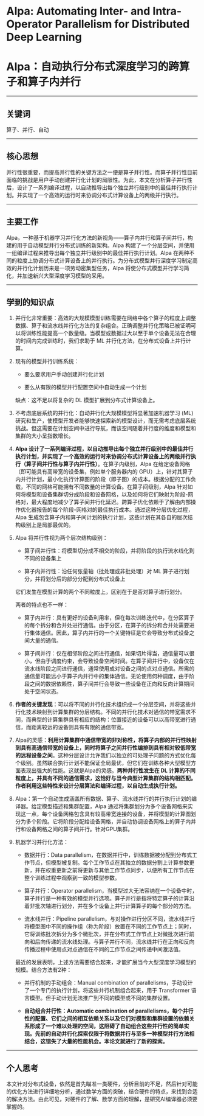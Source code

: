 # Alpa: Automating Inter- and Intra-Operator Parallelism for Distributed Deep Learning

# Alpa：自动执行分布式深度学习的跨算子和算子内并行

---

## 关键词

算子、并行、自动

---

## 核心思想

并行性很重要，而提高并行性的关键方法之一便是算子并行性。而算子并行性目前面临的挑战是用户手动创建并行化计划的局限性。为此，本文在分析算子并行性后，设计了一系列编译过程，以自动推导出每个独立并行级别中的最佳并行执行计划。并实现了一个高效的运行时来协调分布式计算设备上的两级并行执行。

---

## 主要工作

Alpa，一种基于机器学习并行化方法的新视角——算子内并行和算子间并行，构建的用于自动模型并行分布式训练的新架构。Alpa 构建了一个分层空间，并使用一组编译过程来推导出每个独立并行级别中的最佳并行执行计划。Alpa 在两种不同的粒度上协调分布式计算设备上的并行执行。为分布式模型并行深度学习制定高效的并行化计划历来是一项劳动密集型任务，Alpa 将使分布式模型并行学习简化，并加速新兴大型深度学习模型的采用。

---

## 学到的知识点

1. 并行化非常重要：高效的大规模模型训练需要在网络中各个算子的粒度上调整数据、算子和流水线并行化方法的复杂组合。正确调整并行化策略已被证明可以将训练性能提高一个数量级。当模型或数据过大以至于单个设备无法在合理的时间内完成训练时，我们求助于 ML 并行化方法，在分布式设备上并行计算。

2. 现有的模型并行训练系统：
   
   - 要么要求用户手动创建并行化计划
   
   - 要么从有限的模型并行配置空间中自动生成一个计划
   
   缺点：这不足以将复杂的 DL 模型扩展到分布式计算设备上。

3. 不考虑底层系统的并行化：自动并行化大规模模型将显著加速机器学习 (ML) 研究和生产，使模型开发者能够快速探索新的模型设计，而无需考虑底层系统挑战。但这需要在计划空间中进行导航，而该空间随着并行度的维度和模型和集群的大小呈指数增长。

4. **Alpa 设计了一系列编译过程，以自动推导出每个独立并行级别中的最佳并行执行计划，并实现了一个高效的运行时来协调分布式计算设备上的两级并行执行（算子间并行性与算子内并行性）**。在算子内级别，Alpa 在给定设备网格（即可能具有高带宽的设备集，例如单个服务器内的 GPU）上，针对其算子内并行计划，最小化执行计算图的阶段（即子图）的成本。根据分配的工作负载，不同的网格可能拥有不同数量的计算设备。在算子间级别，Alpa 针对如何将模型和设备集群切分成阶段和设备网格，以及如何将它们映射为阶段-网格对，最大程度地减少了算子间并行化延迟。跨算子优化依赖于了解由内部操作优化器报告的每个阶段-网格对的最佳执行成本。通过这种分层优化过程，Alpa 生成包含算子内和算子间计划的执行计划，这些计划在其各自的层次结构级别上是局部最优的。

5. Alpa 将并行性视为两个层次结构级别：
   
   - 算子间并行性：将模型切分成不相交的阶段，并将阶段的执行流水线化到不同的设备集上
   
   - 算子内并行性：沿任何张量轴（批处理或非批处理）对 ML 算子进行划分，并将划分后的部分分配到分布式设备上
   
   它们发生在模型计算的两个不同粒度上，区别在于是否对算子进行划分。
   
   两者的特点也不一样：
   
   - 算子内并行：具有更好的设备利用率，但在每次训练迭代中，在分区算子的每个拆分和合并处进行通信。由于分区，在算子的拆分和合并处需要进行集体通信。因此，算子内并行的一个关键特征是它会导致分布式设备之间大量的通信。
   
   - 算子间并行：仅在相邻阶段之间进行通信，如果切片得当，通信量可以很小，但由于调度约束，会导致设备空闲时间。在算子间并行中，设备仅在流水线阶段之间进行通信，通常使用成对设备之间的点对点通信。所需的通信量可能远小于算子内并行中的集体通信。无论使用何种调度，由于阶段之间的数据依赖性，算子间并行会导致一些设备在正向和反向计算期间处于空闲状态。

6. **作者的关键发现**：可以将不同的并行化技术组织成一个分层空间，并将这些并行化技术映射到计算集群的分层结构。不同的并行化技术对通信的带宽需求不同，而典型的计算集群具有相应的结构：位置接近的设备可以以高带宽进行通信，而距离较远的设备则具有有限的通信带宽。

7. Alpa的灵感：**利用计算集群中通信带宽的非对称性，将算子内部的并行性映射到具有高通信带宽的设备上，同时将算子之间并行性编排到具有相对较低带宽的远程设备之间**。这种分层设计允许我们以独立的可处理子问题的方式优化每个级别。虽然联合执行计划不能保证全局最优，但它们在训练各种大型模型方面表现出强大的性能。这就是Alpa的灵感。**两种并行性发生在 DL 计算的不同粒度上，并具有不同的通信需求，这恰好与当今典型计算集群的结构相匹配。作者利用这些特性来设计分层算法和编译过程，以自动生成执行计划。**

8. Alpa：第一个自动生成涵盖所有数据、算子、流水线并行的并行执行计划的编译器。给定模型描述和集群配置，Alpa 通过将集群划分为多个设备网格来实现这一点，每个设备网格包含具有较高带宽连接的设备，并将模型的计算图划分为多个阶段。它将阶段分配给设备网格，并自动协调设备网格上的算子内并行和设备网格之间的算子间并行。针对GPU集群。

9. 机器学习并行化方法：
   
   - 数据并行：Data parallelism，在数据并行中，训练数据被分配到分布式工作节点，但模型被复制。每个工作节点在其独立的数据分割上计算参数更新，并在权重更新之前将更新与其他工作节点同步，以便所有工作节点在整个训练过程中观察到一致的模型参数。
   
   - 算子并行：Operator parallelism，当模型过大无法容纳在一个设备中时，算子并行是一种有效的模型并行选项。算子并行是指将特定算子的计算沿着非批次轴进行划分，并在多个设备上并行计算算子的每个部分的方法。
   
   - 流水线并行：Pipeline parallelism，与对操作进行分区不同，流水线并行将模型图中不同的操作组（称为阶段）放置在不同的工作节点上；同时，它将训练批次拆分为多个微批次，并在分布式工作节点上对微批次进行前向和后向传递的流水线处理。与算子并行不同，流水线并行在正向和反向传播过程中使用点对点通信在不同的工作节点之间传递中间激活值。
   
   最近的发展表明，上述方法需要结合起来，才能扩展当今大型深度学习模型的规模。结合方法有2种：
   
   - 并行机制的手动组合：Manual combination of parallelisms，手动设计了一个专门的执行计划，将这些并行机制组合起来，用于 Transformer 语言模型。但手动计划无法推广到不同的模型或不同的集群设置。
   
   - **自动组合并行性：Automatic combination of parallelisms，每个并行性的配置、它们之间的相互依赖关系以及它们对模型和集群设置的依赖关系形成了一个难以处理的空间，这阻碍了自动组合这些并行性的简单实现。先前的自动并行化探索仅限于将数据并行与至多一种模型并行方法相结合，这错失了大量的性能机会。本论文就进行了新的探索。**

---

## 个人思考

本文针对分布式设备，依然是首先瞄准一类硬件，分析目前的不足，然后针对可能的优化方法进行详细地分析，通过数学方面的突破，结合硬件的特点，来找到合适的解决方法。由此可见，对硬件的了解、数学方面的理解，是研究AI编译器必须要掌握的。
